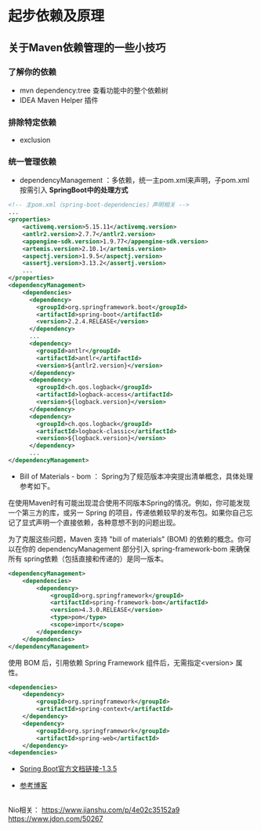 # 起步依赖及原理
## 关于Maven依赖管理的一些小技巧
### 了解你的依赖
+ mvn dependency:tree   查看功能中的整个依赖树
+ IDEA Maven Helper 插件
 
### 排除特定依赖
+ exclusion 

### 统一管理依赖
+ dependencyManagement ：多依赖，统一主pom.xml来声明，子pom.xml按需引入
**SpringBoot中的处理方式**
```xml
<!-- 主pom.xml（spring-boot-dependencies）声明相关 -->
...
<properties>
    <activemq.version>5.15.11</activemq.version>
    <antlr2.version>2.7.7</antlr2.version>
    <appengine-sdk.version>1.9.77</appengine-sdk.version>
    <artemis.version>2.10.1</artemis.version>
    <aspectj.version>1.9.5</aspectj.version>
    <assertj.version>3.13.2</assertj.version> 
    ...
</properties>    
<dependencyManagement>
    <dependencies>
      <dependency>
        <groupId>org.springframework.boot</groupId>
        <artifactId>spring-boot</artifactId>
        <version>2.2.4.RELEASE</version>
      </dependency> 
      ...
      <dependency>
        <groupId>antlr</groupId>
        <artifactId>antlr</artifactId>
        <version>${antlr2.version}</version>
      </dependency>
      <dependency>
        <groupId>ch.qos.logback</groupId>
        <artifactId>logback-access</artifactId>
        <version>${logback.version}</version>
      </dependency>
      <dependency>
        <groupId>ch.qos.logback</groupId>
        <artifactId>logback-classic</artifactId>
        <version>${logback.version}</version>
      </dependency>
      ...
</dependencyManagement>  
``` 
+ Bill of Materials - bom ： Spring为了规范版本冲突提出清单概念，具体处理参考如下。

在使用Maven时有可能出现混合使用不同版本Spring的情况。例如，你可能发现一个第三方的库，或另一 Spring 的项目，传递依赖较早的发布包。如果你自己忘记了显式声明一个直接依赖，各种意想不到的问题出现。

为了克服这些问题，Maven 支持 "bill of materials" (BOM) 的依赖的概念。你可以在你的 dependencyManagement 部分引入 spring-framework-bom 来确保所有 spring依赖（包括直接和传递的）是同一版本。
```xml
<dependencyManagement>
    <dependencies>
        <dependency>
            <groupId>org.springframework</groupId>
            <artifactId>spring-framework-bom</artifactId>
            <version>4.3.0.RELEASE</version>
            <type>pom</type>
            <scope>import</scope>
        </dependency>
    </dependencies>
</dependencyManagement>
```
使用 BOM 后，引用依赖 Spring Framework 组件后，无需指定\<version\> 属性。
```xml
<dependencies>
    <dependency>
        <groupId>org.springframework</groupId>
        <artifactId>spring-context</artifactId>
    </dependency>
    <dependency>
        <groupId>org.springframework</groupId>
        <artifactId>spring-web</artifactId>
    </dependency>
<dependencies>
```

+ [Spring Boot官方文档链接-1.3.5](https://docs.spring.io/spring-boot/docs/2.1.12.RELEASE/reference/html/using-boot-build-systems.html#using-boot-maven-without-a-parent)

+ [参考博客](https://blog.csdn.net/LoveJavaYDJ/article/details/86594226)

##  
Nio相关：
https://www.jianshu.com/p/4e02c35152a9
https://www.jdon.com/50267
